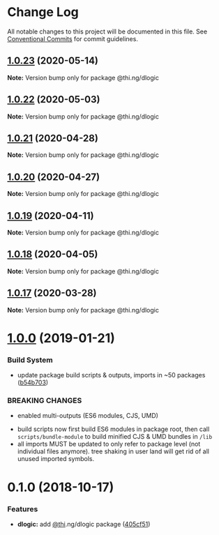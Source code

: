 # Change Log

All notable changes to this project will be documented in this file.
See [Conventional Commits](https://conventionalcommits.org) for commit guidelines.

## [1.0.23](https://github.com/thi-ng/umbrella/compare/@thi.ng/dlogic@1.0.22...@thi.ng/dlogic@1.0.23) (2020-05-14)

**Note:** Version bump only for package @thi.ng/dlogic





## [1.0.22](https://github.com/thi-ng/umbrella/compare/@thi.ng/dlogic@1.0.21...@thi.ng/dlogic@1.0.22) (2020-05-03)

**Note:** Version bump only for package @thi.ng/dlogic





## [1.0.21](https://github.com/thi-ng/umbrella/compare/@thi.ng/dlogic@1.0.20...@thi.ng/dlogic@1.0.21) (2020-04-28)

**Note:** Version bump only for package @thi.ng/dlogic





## [1.0.20](https://github.com/thi-ng/umbrella/compare/@thi.ng/dlogic@1.0.19...@thi.ng/dlogic@1.0.20) (2020-04-27)

**Note:** Version bump only for package @thi.ng/dlogic





## [1.0.19](https://github.com/thi-ng/umbrella/compare/@thi.ng/dlogic@1.0.18...@thi.ng/dlogic@1.0.19) (2020-04-11)

**Note:** Version bump only for package @thi.ng/dlogic





## [1.0.18](https://github.com/thi-ng/umbrella/compare/@thi.ng/dlogic@1.0.17...@thi.ng/dlogic@1.0.18) (2020-04-05)

**Note:** Version bump only for package @thi.ng/dlogic





## [1.0.17](https://github.com/thi-ng/umbrella/compare/@thi.ng/dlogic@1.0.16...@thi.ng/dlogic@1.0.17) (2020-03-28)

**Note:** Version bump only for package @thi.ng/dlogic





# [1.0.0](https://github.com/thi-ng/umbrella/compare/@thi.ng/dlogic@0.1.2...@thi.ng/dlogic@1.0.0) (2019-01-21)

### Build System

* update package build scripts & outputs, imports in ~50 packages ([b54b703](https://github.com/thi-ng/umbrella/commit/b54b703))

### BREAKING CHANGES

* enabled multi-outputs (ES6 modules, CJS, UMD)

- build scripts now first build ES6 modules in package root, then call
  `scripts/bundle-module` to build minified CJS & UMD bundles in `/lib`
- all imports MUST be updated to only refer to package level
  (not individual files anymore). tree shaking in user land will get rid of
  all unused imported symbols.

# 0.1.0 (2018-10-17)

### Features

* **dlogic:** add [@thi](https://github.com/thi).ng/dlogic package ([405cf51](https://github.com/thi-ng/umbrella/commit/405cf51))
